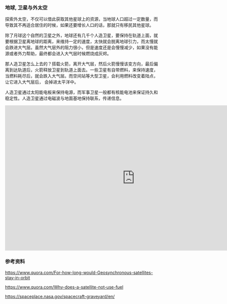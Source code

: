 ### 地球, 卫星与外太空

探索外太空，不仅可以借此获取其他星球上的资源，当地球人口超过一定数量，而导致其不再适合居住的时候，如果还要增长人口的话，那就只有移民其他星球。

除了月球这个自然的卫星之外，地球还有几千个人造卫星，要保持在轨道上面，就要根据卫星离地球的距离，来维持一定的速度，太快就会脱离地球引力，而太慢就会跌进大气层。虽然大气层外的阻力很小，但是速度还是会慢慢减少，如果没有能源或者外力帮助，最终都会进入大气层时候燃烧成灰烬。

那人造卫星怎么上去的？搭载火箭，离开大气层，然后火箭慢慢该变方向，最后偏离到达轨道后，火箭释放卫星到轨道上面去。一些卫星有自带燃料，来保持速度，当燃料耗尽后，就会跌入大气层。而空间站等大型卫星，会利用燃料改变着陆点，让它进入大气层后， 会掉进太平洋中。

人造卫星通过太阳能电板来保持电源，而军事卫星一般都有核能电池来保证持久和稳定性。人造卫星通过电磁波与地面基地保持联系，传递信息。

<div class="videoWrapper">
	<iframe width="854" height="480" src="https://www.youtube.com/embed/IC1JQu9xGHQ" frameborder="0" allowfullscreen></iframe>
</div>

### 参考资料

https://www.quora.com/For-how-long-would-Geosynchronous-satellites-stay-in-orbit

https://www.quora.com/Why-does-a-satellite-not-use-fuel

https://spaceplace.nasa.gov/spacecraft-graveyard/en/
